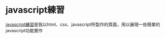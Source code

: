 # javascript練習
[javascript練習](https://shenrayjay.github.io/javascript/)是我以html、css、javascript所製作的頁面，用以展現一些簡單的javascript功能實作

